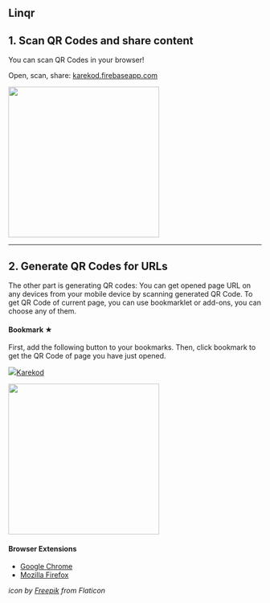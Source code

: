 ## Linqr

## 1. Scan QR Codes and share content 

You can scan QR Codes in your browser!

Open, scan, share: [karekod.firebaseapp.com](https://karekod.firebaseapp.com)

<img height="300" src="https://alperm.com/assets/img/karekodscreen.png">

***

## 2. Generate QR Codes for URLs

The other part is generating QR codes:
You can get opened page URL on any devices from your mobile device by scanning generated QR Code. To get QR Code of current page, you can use bookmarklet or add-ons, you can choose any of them.

#### Bookmark &#9733;

First, add the following button to your bookmarks. Then, click bookmark to get the QR Code of page you have just opened.

<a href="javascript:(function(){window.open('https://alperm.com/karekod.html?karekod='+location.href,'_blank');})()" class="btn"><img src="https://alperm.com/assets/img/karekod32.png" class="btnimg">Karekod</a>

<img height="300" src="https://alperm.com/assets/img/karekod.gif">

#### Browser Extensions

* [Google Chrome](https://chrome.google.com/webstore/detail/linqr/lafmogkhpjleigddjenkdpjcadohhhjc?hl=en-US)
* [Mozilla Firefox](https://addons.mozilla.org/addon/linqr/)



*icon by [Freepik](https://www.flaticon.com/authors/freepik) from Flaticon*

